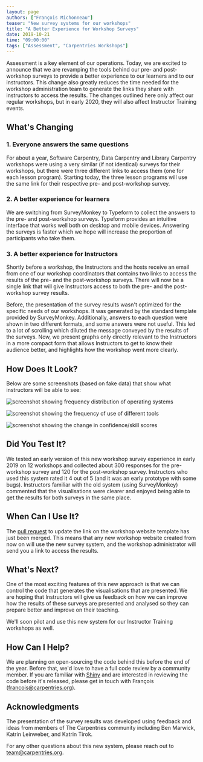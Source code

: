 ```yaml
---
layout: page
authors: ["François Michonneau"]
teaser: "New survey systems for our workshops"
title: "A Better Experience for Workshop Surveys"
date: 2019-10-21
time: "09:00:00"
tags: ["Assessment", "Carpentries Workshops"]
---
```


Assessment is a key element of our operations. Today, we are excited to announce that we are revamping the tools behind our pre- and post-workshop surveys to provide a better experience to our learners and to our instructors. This change also greatly reduces the time needed for the workshop administration team to generate the links they share with instructors to access the results. The changes outlined here only affect our regular workshops, but in early 2020, they will also affect Instructor Training events.

## What's Changing

### 1. Everyone answers the same questions

For about a year, Software Carpentry, Data Carpentry and Library Carpentry workshops were using a very similar (if not identical) surveys for their workshops, but there were three different links to access them (one for each lesson program). Starting today, the three lesson programs will use the same link for their respective pre- and post-workshop survey.

### 2. A better experience for learners

We are switching from SurveyMonkey to Typeform to collect the answers to the pre- and post-workshop surveys. Typeform provides an intuitive interface that works well both on desktop and mobile devices.  Answering the surveys is faster which we hope will increase the proportion of participants who take them.

### 3. A better experience for Instructors

Shortly before a workshop, the Instructors and the hosts receive an email from one of our workshop coordinators that contains two links to access the results of the pre- and the post-workshop surveys. There will now be a single link that will give Instructors access to both the pre- and the post-workshop survey results.

Before, the presentation of the survey results wasn't optimized for the specific needs of our workshops. It was generated by the standard template provided by SurveyMonkey. Additionally, answers to each question were shown in two different formats, and some answers were not useful. This led to a lot of scrolling which diluted the message conveyed by the results of the surveys. Now, we present graphs only directly relevant to the Instructors in a more compact form that allows Instructors to get to know their audience better, and highlights how the workshop went more clearly.

## How Does It Look?

Below are some screenshots (based on fake data) that show what instructors will be able to see:

![screenshot showing frequency distribution of operating systems](/blog/2019/10/typeform-transition-os.png)

![screenshot showing the frequency of use of different tools](/blog/2019/10/typeform-transition-frequency-use.png)

![screenshot showing the change in confidence/skill scores](/blog/2019/10/typeform-transition-change.png)

## Did You Test It?

We tested an early version of this new workshop survey experience in early 2019 on 12 workshops and collected about 300 responses for the pre-workshop survey and 120 for the post-workshop survey. Instructors who used this system rated it 4 out of 5 (and it was an early prototype with some bugs). Instructors familiar with the old system (using SurveyMonkey) commented that the visualisations were clearer and enjoyed being able to get the results for both surveys in the same place.

## When Can I Use It?

The [pull request](https://github.com/carpentries/workshop-template/pull/628) to update the link on the workshop website template has just been merged. This means that any new workshop website created from now on will use the new survey system, and the workshop administrator will send you a link to access the results.

## What's Next?

One of the most exciting features of this new approach is that we can control the code that generates the visualisations that are presented. We are hoping that Instructors will give us feedback on how we can improve how the results of these surveys are presented and analysed so they can prepare better and improve on their teaching.

We'll soon pilot and use this new system for our Instructor Training workshops as well.

## How Can I Help?

We are planning on open-sourcing the code behind this before the end of the year. Before that, we'd love to have a full code review by a community member. If you are familiar with [Shiny](http://shiny.rstudio.com/) and are interested in reviewing the code before it's released, please get in touch with François ([francois@carpentries.org](mailto:francois@carpentries.org)).

## Acknowledgments 

The presentation of the survey results was developed using feedback and ideas from members of The Carpentries community including Ben Marwick, Katrin Leinweber, and Katrin Tirok.

For any other questions about this new system, please reach out to [team@carpentries.org](mailto:team@carpentries.org).
